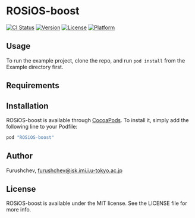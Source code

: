 # ROSiOS-boost

[![CI Status](http://img.shields.io/travis/Furushchev/ROSiOS-boost.svg?style=flat)](https://travis-ci.org/Furushchev/ROSiOS-boost)
[![Version](https://img.shields.io/cocoapods/v/ROSiOS-boost.svg?style=flat)](http://cocoapods.org/pods/ROSiOS-boost)
[![License](https://img.shields.io/cocoapods/l/ROSiOS-boost.svg?style=flat)](http://cocoapods.org/pods/ROSiOS-boost)
[![Platform](https://img.shields.io/cocoapods/p/ROSiOS-boost.svg?style=flat)](http://cocoapods.org/pods/ROSiOS-boost)

## Usage

To run the example project, clone the repo, and run `pod install` from the Example directory first.

## Requirements

## Installation

ROSiOS-boost is available through [CocoaPods](http://cocoapods.org). To install
it, simply add the following line to your Podfile:

```ruby
pod "ROSiOS-boost"
```

## Author

Furushchev, furushchev@jsk.imi.i.u-tokyo.ac.jp

## License

ROSiOS-boost is available under the MIT license. See the LICENSE file for more info.
